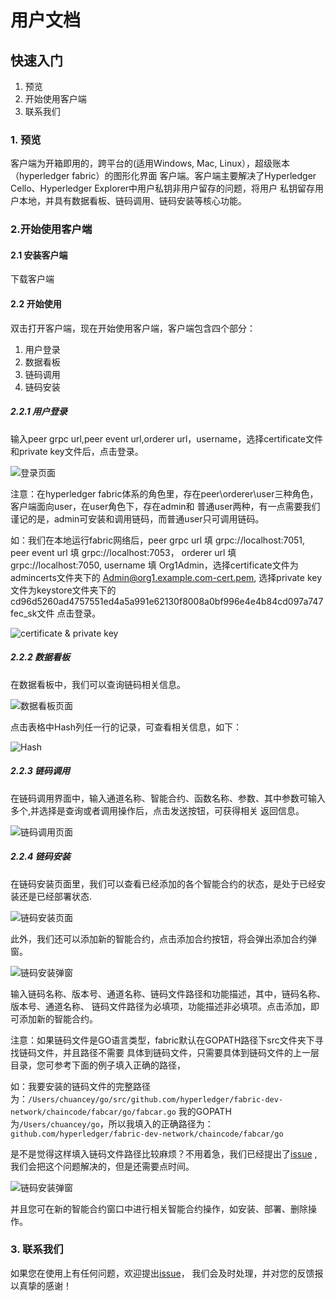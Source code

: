 # 用户文档

## 快速入门
1. 预览
2. 开始使用客户端
3. 联系我们

### 1. 预览
客户端为开箱即用的，跨平台的(适用Windows, Mac, Linux），超级账本（hyperledger fabric）的图形化界面
客户端。客户端主要解决了Hyperledger Cello、Hyperledger Explorer中用户私钥非用户留存的问题，将用户
私钥留存用户本地，并具有数据看板、链码调用、链码安装等核心功能。

### 2.开始使用客户端

#### 2.1 安装客户端
下载客户端

#### 2.2 开始使用
双击打开客户端，现在开始使用客户端，客户端包含四个部分：

1. 用户登录
2. 数据看板
3. 链码调用
4. 链码安装

##### 2.2.1 用户登录
输入peer grpc url,peer event url,orderer url，username，选择certificate文件和private key文件后，点击登录。

![登录页面](./img/login.png)

注意：在hyperledger fabric体系的角色里，存在peer\orderer\user三种角色，客户端面向user，在user角色下，存在admin和
普通user两种，有一点需要我们谨记的是，admin可安装和调用链码，而普通user只可调用链码。

如：我们在本地运行fabric网络后，peer grpc url 填 grpc://localhost:7051, peer event url 填 grpc://localhost:7053，
orderer url 填 grpc://localhost:7050, username 填 Org1Admin，选择certificate文件为admincerts文件夹下的
Admin@org1.example.com-cert.pem, 选择private key文件为keystore文件夹下的cd96d5260ad4757551ed4a5a991e62130f8008a0bf996e4e4b84cd097a747fec_sk文件
点击登录。

![certificate & private key](./img/cer&pri.png)

##### 2.2.2 数据看板
在数据看板中，我们可以查询链码相关信息。

![数据看板页面](./img/datacontent.png)

点击表格中Hash列任一行的记录，可查看相关信息，如下：

![Hash](./img/hash.png)

##### 2.2.3 链码调用
在链码调用界面中，输入通道名称、智能合约、函数名称、参数、其中参数可输入多个,并选择是查询或者调用操作后，点击发送按钮，可获得相关
返回信息。

![链码调用页面](./img/ccquery.png)

##### 2.2.4 链码安装
在链码安装页面里，我们可以查看已经添加的各个智能合约的状态，是处于已经安装还是已经部署状态.

![链码安装页面](./img/ccinstall.png)

此外，我们还可以添加新的智能合约，点击添加合约按钮，将会弹出添加合约弹窗。

![链码安装弹窗](./img/ccinstallinfo.png)

输入链码名称、版本号、通道名称、链码文件路径和功能描述，其中，链码名称、版本号、通道名称、
链码文件路径为必填项，功能描述非必填项。点击添加，即可添加新的智能合约。

注意：如果链码文件是GO语言类型，fabric默认在GOPATH路径下src文件夹下寻找链码文件，并且路径不需要
具体到链码文件，只需要具体到链码文件的上一层目录，您可参考下面的例子填入正确的路径，

如：我要安装的链码文件的完整路径为：`/Users/chuancey/go/src/github.com/hyperledger/fabric-dev-network/chaincode/fabcar/go/fabcar.go`
我的GOPATH为`/Users/chuancey/go`，所以我填入的正确路径为：`github.com/hyperledger/fabric-dev-network/chaincode/fabcar/go`

是不是觉得这样填入链码文件路径比较麻烦？不用着急，我们已经提出了[issue](https://github.com/blockchain-desktop/hyperledger-fabric-desktop/issues/16)
,我们会把这个问题解决的，但是还需要点时间。

![链码安装弹窗](./img/ccoperate.png)

并且您可在新的智能合约窗口中进行相关智能合约操作，如安装、部署、删除操作。

### 3. 联系我们

如果您在使用上有任何问题，欢迎提出[issue](https://github.com/blockchain-desktop/hyperledger-fabric-desktop/issues)，
我们会及时处理，并对您的反馈报以真挚的感谢！
